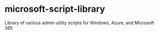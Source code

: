 # microsoft-script-library
Library of various admin utility scripts for Windows, Azure, and Microsoft 365
